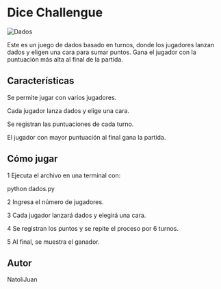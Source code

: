 # Dice Challengue
![Dados](https://github.com/tu-usuario/tu-repo/blob/main/img/dados.png?raw=true)

Este es un juego de dados basado en turnos, donde los jugadores lanzan dados y eligen una cara para sumar puntos. 
Gana el jugador con la puntuación más alta al final de la partida.

## Características

Se permite jugar con varios jugadores.

Cada jugador lanza dados y elige una cara.

Se registran las puntuaciones de cada turno.

El jugador con mayor puntuación al final gana la partida.

## Cómo jugar

1 Ejecuta el archivo en una terminal con:

python dados.py

2 Ingresa el número de jugadores.

3 Cada jugador lanzará dados y elegirá una cara.

4 Se registran los puntos y se repite el proceso por 6 turnos.

5 Al final, se muestra el ganador.

## Autor
NatoliJuan
